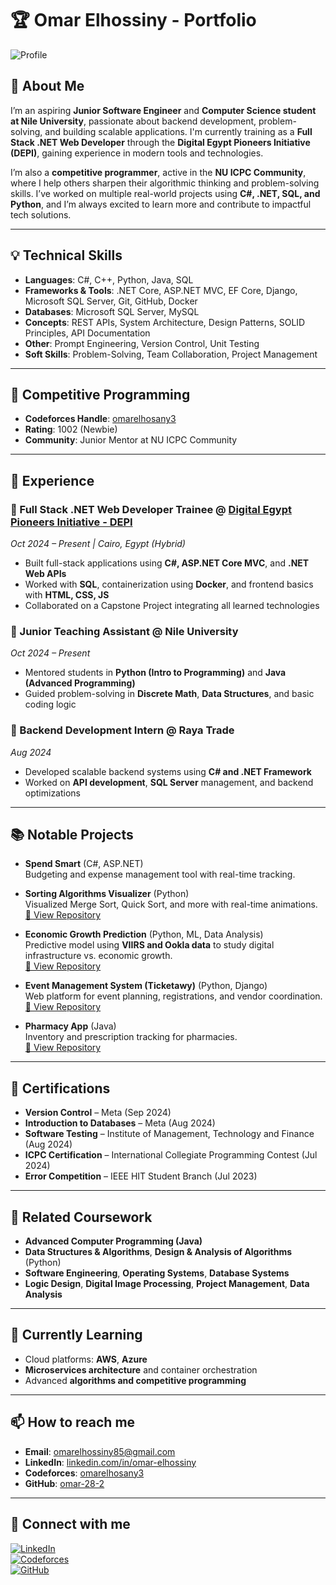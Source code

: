 # 🏆 Omar Elhossiny - Portfolio

![Profile](https://img.shields.io/badge/Backend%20Developer-%7C%20Competitive%20Programmer-blue)

## 🚀 About Me

I’m an aspiring **Junior Software Engineer** and **Computer Science student at Nile University**, passionate about backend development, problem-solving, and building scalable applications. I'm currently training as a **Full Stack .NET Web Developer** through the **Digital Egypt Pioneers Initiative (DEPI)**, gaining experience in modern tools and technologies.

I’m also a **competitive programmer**, active in the **NU ICPC Community**, where I help others sharpen their algorithmic thinking and problem-solving skills. I’ve worked on multiple real-world projects using **C#, .NET, SQL, and Python**, and I’m always excited to learn more and contribute to impactful tech solutions.

---

## 💡 Technical Skills

- **Languages**: C#, C++, Python, Java, SQL  
- **Frameworks & Tools**: .NET Core, ASP.NET MVC, EF Core, Django, Microsoft SQL Server, Git, GitHub, Docker  
- **Databases**: Microsoft SQL Server, MySQL  
- **Concepts**: REST APIs, System Architecture, Design Patterns, SOLID Principles, API Documentation  
- **Other**: Prompt Engineering, Version Control, Unit Testing  
- **Soft Skills**: Problem-Solving, Team Collaboration, Project Management  

---

## 🏅 Competitive Programming

- **Codeforces Handle**: [omarelhosany3](https://codeforces.com/profile/omarelhosany3)  
- **Rating**: 1002 (Newbie)  
- **Community**: Junior Mentor at NU ICPC Community  

---

## 💼 Experience

### 🔧 Full Stack .NET Web Developer Trainee @ [Digital Egypt Pioneers Initiative - DEPI](https://depi.gov.eg)  
*Oct 2024 – Present | Cairo, Egypt (Hybrid)*  
- Built full-stack applications using **C#, ASP.NET Core MVC**, and **.NET Web APIs**  
- Worked with **SQL**, containerization using **Docker**, and frontend basics with **HTML, CSS, JS**  
- Collaborated on a Capstone Project integrating all learned technologies

### 🧠 Junior Teaching Assistant @ Nile University  
*Oct 2024 – Present*  
- Mentored students in **Python (Intro to Programming)** and **Java (Advanced Programming)**  
- Guided problem-solving in **Discrete Math**, **Data Structures**, and basic coding logic

### 💼 Backend Development Intern @ Raya Trade  
*Aug 2024*  
- Developed scalable backend systems using **C# and .NET Framework**  
- Worked on **API development**, **SQL Server** management, and backend optimizations  

---

## 📚 Notable Projects

- **Spend Smart** (C#, ASP.NET)  
  Budgeting and expense management tool with real-time tracking.

- **Sorting Algorithms Visualizer** (Python)  
  Visualized Merge Sort, Quick Sort, and more with real-time animations.  
  [🔗 View Repository](https://github.com/omar-28-2/Sorting-Algorithm-Visualizer)

- **Economic Growth Prediction** (Python, ML, Data Analysis)  
  Predictive model using **VIIRS and Ookla data** to study digital infrastructure vs. economic growth.  
  [🔗 View Repository](https://github.com/omar-28-2/Economic-Growth-Prediction)

- **Event Management System (Ticketawy)** (Python, Django)  
  Web platform for event planning, registrations, and vendor coordination.  
  [🔗 View Repository](https://github.com/omar-28-2/Event-Management-System)

- **Pharmacy App** (Java)  
  Inventory and prescription tracking for pharmacies.  
  [🔗 View Repository](https://github.com/omar-28-2/Pharmacy-App)

---

## 📜 Certifications

- **Version Control** – Meta (Sep 2024)  
- **Introduction to Databases** – Meta (Aug 2024)  
- **Software Testing** – Institute of Management, Technology and Finance (Aug 2024)  
- **ICPC Certification** – International Collegiate Programming Contest (Jul 2024)  
- **Error Competition** – IEEE HIT Student Branch (Jul 2023)  

---

## 🧠 Related Coursework

- **Advanced Computer Programming (Java)**  
- **Data Structures & Algorithms**, **Design & Analysis of Algorithms** (Python)  
- **Software Engineering**, **Operating Systems**, **Database Systems**  
- **Logic Design**, **Digital Image Processing**, **Project Management**, **Data Analysis**

---

## 🌱 Currently Learning

- Cloud platforms: **AWS**, **Azure**  
- **Microservices architecture** and container orchestration  
- Advanced **algorithms and competitive programming**

---

## 📫 How to reach me

- **Email**: [omarelhossiny85@gmail.com](mailto:omarelhossiny85@gmail.com)  
- **LinkedIn**: [linkedin.com/in/omar-elhossiny](https://www.linkedin.com/in/omar-elhossiny-530553261/)  
- **Codeforces**: [omarelhosany3](https://codeforces.com/profile/omarelhosany3)  
- **GitHub**: [omar-28-2](https://github.com/omar-28-2)

---

## 🔗 Connect with me

[![LinkedIn](https://img.shields.io/badge/LinkedIn-0077B5?style=for-the-badge&logo=linkedin&logoColor=white)](https://www.linkedin.com/in/omar-elhossiny-530553261/)  
[![Codeforces](https://img.shields.io/badge/Codeforces-004085?style=for-the-badge&logo=codeforces&logoColor=white)](https://codeforces.com/profile/omarelhosany3)  
[![GitHub](https://img.shields.io/badge/GitHub-333?style=for-the-badge&logo=github&logoColor=white)](https://github.com/omar-28-2)

